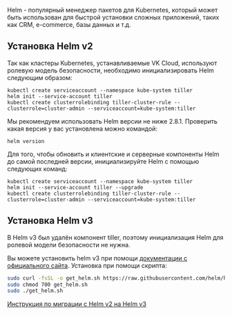 Helm - популярный менеджер пакетов для Kubernetes, который может быть использован для быстрой установки сложных приложений, таких как CRM, e-commerce, базы данных и т.д.

## Установка Helm v2

Так как кластеры Kubernetes, устанавливаемые VK Cloud, используют ролевую модель безопасности, необходимо инициализировать Helm следующим образом:

```
kubectl create serviceaccount --namespace kube-system tiller
helm init --service-account tiller
kubectl create clusterrolebinding tiller-cluster-rule --clusterrole=cluster-admin --serviceaccount=kube-system:tiller
```

Мы рекомендуем использовать Helm версии не ниже 2.8.1. Проверить какая версия у вас установлена можно командой:

```
helm version
```

Для того, чтобы обновить и клиентские и серверные компоненты Helm до самой последней версии, инициализируйте Helm с помощью следующих команд:

```
kubectl create serviceaccount --namespace kube-system tiller
helm init --service-account tiller --upgrade
kubectl create clusterrolebinding tiller-cluster-rule --clusterrole=cluster-admin --serviceaccount=kube-system:tiller
```

## Установка Helm v3

В Helm v3 был удалён компонент tiller, поэтому инициализация Helm для ролевой модели безопасности не нужна.

Вы можете установить helm v3 при помощи [документации с официального сайта](https://helm.sh/docs/intro/install/).
Установка при помощи скрипта:

```bash
sudo curl -fsSL -o get_helm.sh https://raw.githubusercontent.com/helm/helm/main/scripts/get-helm-3
sudo chmod 700 get_helm.sh
sudo ./get_helm.sh
```

[Инструкция по миграции с Helm v2 на Helm v3](https://helm.sh/docs/topics/v2_v3_migration/#migration-use-cases)